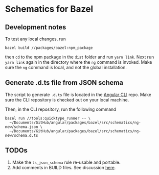# Schematics for Bazel

## Development notes

To test any local changes, run

```shell
bazel build //packages/bazel:npm_package
```

then `cd` to the npm package in the `dist` folder and run `yarn link`.
Next run `yarn link` again in the directory where the `ng` command is invoked.
Make sure the `ng` command is local, and not the global installation.

## Generate .d.ts file from JSON schema

The script to generate `.d.ts` file is located in the
[Angular CLI](https://github.com/angular/angular-cli) repo. Make sure
the CLI repository is checked out on your local machine.

Then, in the CLI repository, run the following command

```shell
bazel run //tools:quicktype_runner -- \
  ~/Documents/GitHub/angular/packages/bazel/src/schematics/ng-new/schema.json \
  ~/Documents/GitHub/angular/packages/bazel/src/schematics/ng-new/schema.d.ts
```

## TODOs

1. Make the `ts_json_schema` rule re-usable and portable.
2. Add comments in BUILD files. See discussion [here](https://github.com/angular/angular/pull/26971#discussion_r231325683).
